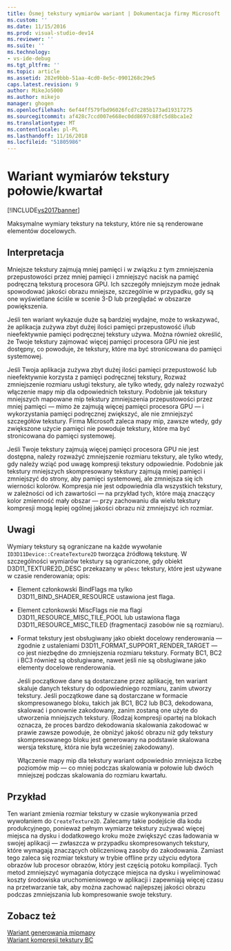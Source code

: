 ```yaml
---
title: Ósmej tekstury wymiarów wariant | Dokumentacja firmy Microsoft
ms.custom: ''
ms.date: 11/15/2016
ms.prod: visual-studio-dev14
ms.reviewer: ''
ms.suite: ''
ms.technology:
- vs-ide-debug
ms.tgt_pltfrm: ''
ms.topic: article
ms.assetid: 282e9bbb-51aa-4cd0-8e5c-0901268c29e5
caps.latest.revision: 9
author: MikeJo5000
ms.author: mikejo
manager: ghogen
ms.openlocfilehash: 6ef44ff579fbd96026fcd7c285b173ad19317275
ms.sourcegitcommit: af428c7ccd007e668ec0dd8697c88fc5d8bca1e2
ms.translationtype: MT
ms.contentlocale: pl-PL
ms.lasthandoff: 11/16/2018
ms.locfileid: "51805986"
---
```

# <a name="halfquarter-texture-dimensions-variant"></a>Wariant wymiarów tekstury połowie/kwartał
[!INCLUDE[vs2017banner](../includes/vs2017banner.md)]

Maksymalne wymiary tekstury na tekstury, które nie są renderowane elementów docelowych.  
  
## <a name="interpretation"></a>Interpretacja  
 Mniejsze tekstury zajmują mniej pamięci i w związku z tym zmniejszenia przepustowości przez mniej pamięci i zmniejszyć nacisk na pamięć podręczną teksturą procesora GPU. Ich szczegóły mniejszym może jednak spowodować jakości obrazu mniejsze, szczególnie w przypadku, gdy są one wyświetlane ściśle w scenie 3-D lub przeglądać w obszarze powiększenia.  
  
 Jeśli ten wariant wykazuje duże są bardziej wydajne, może to wskazywać, że aplikacja zużywa zbyt dużej ilości pamięci przepustowość i/lub nieefektywnie pamięci podręcznej tekstury używa. Można również określić, że Twoje tekstury zajmować więcej pamięci procesora GPU nie jest dostępny, co powoduje, że tekstury, które ma być stronicowana do pamięci systemowej.  
  
 Jeśli Twoja aplikacja zużywa zbyt dużej ilości pamięci przepustowość lub nieefektywnie korzysta z pamięci podręcznej tekstury, Rozważ zmniejszenie rozmiaru usługi tekstury, ale tylko wtedy, gdy należy rozważyć włączenie mapy mip dla odpowiednich tekstury. Podobnie jak tekstury mniejszych mapowane mip tekstury zmniejszenia przepustowości przez mniej pamięci — mimo że zajmują więcej pamięci procesora GPU — i wykorzystania pamięci podręcznej zwiększyć, ale nie zmniejszyć szczegółów tekstury. Firma Microsoft zaleca mapy mip, zawsze wtedy, gdy zwiększone użycie pamięci nie powoduje tekstury, które ma być stronicowana do pamięci systemowej.  
  
 Jeśli Twoje tekstury zajmują więcej pamięci procesora GPU nie jest dostępna, należy rozważyć zmniejszenie rozmiaru tekstury, ale tylko wtedy, gdy należy wziąć pod uwagę kompresji tekstury odpowiednie. Podobnie jak tekstury mniejszych skompresowany tekstury zajmują mniej pamięci i zmniejszyć do strony, aby pamięci systemowej, ale zmniejsza się ich wierności kolorów. Kompresja nie jest odpowiednia dla wszystkich tekstury, w zależności od ich zawartości — na przykład tych, które mają znaczący kolor zmienność mały obszar — przy zachowaniu dla wielu tekstury kompresji mogą lepiej ogólnej jakości obrazu niż zmniejszyć ich rozmiar.  
  
## <a name="remarks"></a>Uwagi  
 Wymiary tekstury są ograniczane na każde wywołanie `ID3D11Device::CreateTexture2D` tworząca źródłową teksturę. W szczególności wymiarów tekstury są ograniczone, gdy obiekt D3D11_TEXTURE2D_DESC przekazany w `pDesc` tekstury, które jest używane w czasie renderowania; opis:  
  
- Element członkowski BindFlags ma tylko D3D11_BIND_SHADER_RESOURCE ustawiona jest flaga.  
  
- Element członkowski MiscFlags nie ma flagi D3D11_RESOURCE_MISC_TILE_POOL lub ustawiona flaga D3D11_RESOURCE_MISC_TILED (fragmentacji zasobów nie są rozmiaru).  
  
- Format tekstury jest obsługiwany jako obiekt docelowy renderowania — zgodnie z ustaleniami D3D11_FORMAT_SUPPORT_RENDER_TARGET — co jest niezbędne do zmniejszenia rozmiaru tekstury. Formaty BC1, BC2 i BC3 również są obsługiwane, nawet jeśli nie są obsługiwane jako elementy docelowe renderowania.  
  
  Jeśli początkowe dane są dostarczane przez aplikację, ten wariant skaluje danych tekstury do odpowiedniego rozmiaru, zanim utworzy tekstury. Jeśli początkowe dane są dostarczane w formacie skompresowanego bloku, takich jak BC1, BC2 lub BC3, dekodowana, skalować i ponownie zakodowany, zanim zostaną one użyte do utworzenia mniejszych tekstury. (Rodzaj kompresji opartej na blokach oznacza, że proces bardzo dekodowania skalowania zakodować w prawie zawsze powoduje, że obniżyć jakość obrazu niż gdy tekstury skompresowanego bloku jest generowany na podstawie skalowana wersja teksturę, która nie była wcześniej zakodowany).  
  
  Włączenie mapy mip dla tekstury wariant odpowiednio zmniejsza liczbę poziomów mip — co mniej podczas skalowania w połowie lub dwóch mniejszej podczas skalowania do rozmiaru kwartału.  
  
## <a name="example"></a>Przykład  
 Ten wariant zmienia rozmiar tekstury w czasie wykonywania przed wywołaniem do `CreateTexture2D`. Zalecamy takie podejście dla kodu produkcyjnego, ponieważ pełnym wymiarze tekstury zużywać więcej miejsca na dysku i dodatkowego kroku może zwiększyć czas ładowania w swojej aplikacji — zwłaszcza w przypadku skompresowanych tekstury, które wymagają znaczących obliczeniową zasoby do zakodowania. Zamiast tego zaleca się rozmiar tekstury w trybie offline przy użyciu edytora obrazów lub procesor obrazów, który jest częścią potoku kompilacji. Tych metod zmniejszyć wymagania dotyczące miejsca na dysku i wyeliminować koszty środowiska uruchomieniowego w aplikacji i zapewniają więcej czasu na przetwarzanie tak, aby można zachować najlepszej jakości obrazu podczas zmniejszania lub kompresowanie swoje tekstury.  
  
## <a name="see-also"></a>Zobacz też  
 [Wariant generowania mipmapy](../debugger/mip-map-generation-variant.md)   
 [Wariant kompresji tekstury BC](../debugger/bc-texture-compression-variant.md)



